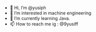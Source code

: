 - 👋 Hi, I’m @yusiph
- 👀 I’m interested in machine engineering
- 🌱 I’m currently learning Java.
- 📫 How to reach me ig : @9yusiff

<!---
yusiph/yusiph is a ✨ special ✨ repository because its `README.md` (this file) appears on your GitHub profile.
You can click the Preview link to take a look at your changes.
--->
